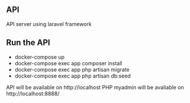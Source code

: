 
## API

API server using laravel framework

## Run the API

- docker-compose up
- docker-compose exec app composer install
- docker-compose exec app php artisan migrate
- docker-compose exec app php artisan db:seed

API will be available on http://localhost
PHP myadmin will be avaliable on http://localhost:8888/


